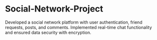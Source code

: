 # Social-Network-Project
Developed a social network platform with user authentication, friend requests, posts, and comments. Implemented real-time chat functionality and ensured data security with encryption.
